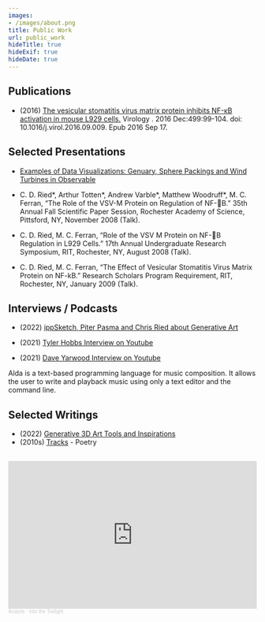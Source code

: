 ```yaml
---
images:
- /images/about.png
title: Public Work
url: public_work
hideTitle: true
hideExif: true
hideDate: true
---
```


## Publications 

- (2016) [The vesicular stomatitis virus matrix protein inhibits NF-κB activation in mouse L929 cells.](https://pubmed.ncbi.nlm.nih.gov/27643886/) Virology
. 2016 Dec:499:99-104. doi: 10.1016/j.virol.2016.09.009. Epub 2016 Sep 17.

## Selected Presentations 
- [Examples of Data Visualizations: Genuary, Sphere Packings and Wind Turbines in Observable](https://www.youtube.com/live/1o8e2k5-_Fc?si=au-oiipDXM_UCqaP)

- C. D. Ried*, Arthur Totten*, Andrew Varble*, Matthew Woodruff*, M. C. Ferran, “The Role of the VSV-M Protein on Regulation of NF-B.” 35th Annual Fall Scientific Paper Session, Rochester Academy of Science, Pittsford, NY, November 2008 (Talk).

- C. D. Ried, M. C. Ferran, “Role of the VSV M Protein on NF-B Regulation in L929 Cells.” 17th Annual Undergraduate Research Symposium, RIT, Rochester, NY, August 2008 (Talk).

 - C. D. Ried, M. C. Ferran, “The Effect of Vesicular Stomatitis Virus Matrix Protein on NF-kB.” Research Scholars Program Requirement, RIT, Rochester, NY, January 2009 (Talk).
 

## Interviews / Podcasts 
- (2022) [ippSketch, Piter Pasma and Chris Ried about Generative Art](https://www.listennotes.com/podcasts/minters-makers-by/ippsketch-piter-pasma-and-BwMTGX1Q6PE/)
- (2021) [Tyler Hobbs Interview on Youtube](https://www.youtube.com/watch?v=pTesZREe73c&t=624s)


- (2021) [Dave Yarwood Interview on Youtube](https://www.youtube.com/watch?v=A1c2zUtbuwg&t=1959s)

Alda is a text-based programming language for music composition. It allows the user to write and playback music using only a text editor and the command line. 

## Selected Writings 
- (2022) [Generative 3D Art Tools and Inspirations](https://medium.com/@generatecoll/generative-3d-art-tools-and-inspirations-b39e270ce7f9)
- (2010s) [Tracks](https://generatecoll.medium.com/tracks-d7603a880e36) - Poetry 

## 
<iframe width="100%" height="300" scrolling="no" frameborder="no" allow="autoplay" src="https://w.soundcloud.com/player/?url=https%3A//api.soundcloud.com/tracks/649417667&color=%23ff5500&auto_play=false&hide_related=false&show_comments=true&show_user=true&show_reposts=false&show_teaser=true&visual=true"></iframe><div style="font-size: 10px; color: #cccccc;line-break: anywhere;word-break: normal;overflow: hidden;white-space: nowrap;text-overflow: ellipsis; font-family: Interstate,Lucida Grande,Lucida Sans Unicode,Lucida Sans,Garuda,Verdana,Tahoma,sans-serif;font-weight: 100;"><a href="https://soundcloud.com/chris_ried" title="Analyte" target="_blank" style="color: #cccccc; text-decoration: none;">Analyte</a> · <a href="https://soundcloud.com/chris_ried/into-the-twilight" title="Into the Twilight" target="_blank" style="color: #cccccc; text-decoration: none;">Into the Twilight</a></div>